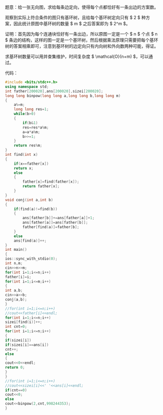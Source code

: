 题意：给一张无向图，求给每条边定向，使得每个点都恰好有一条出边的方案数。

观察到实际上符合条件的图只有基环树，且给每个基环树定向只有 $ 2 $ 种方案，因此统计原图中基环树的数量 $ m $ 之后答案即为 $ 2^m $。

证明：首先因为每个连通块恰好有一条出边，所以原图一定是一个 $ n $ 个点 $ n $ 条边的结构，这样的图一定是一个基环树，然后根据乘法原理只需要把每个基环树的答案相乘即可，注意到基环树的边定向只有内向树和外向数两种可能，得证。

求基环树数量可以用并查集维护，时间复杂度 $ \mathcal{O}(n+m) $，可以通过。

代码：

```cpp
#include <bits/stdc++.h>
using namespace std;
int father[200020],ans[200020],sizei[200020];
long long binpow(long long a,long long b,long long m)
{
    a%=m;
    long long res=1;
    while(b>0)
    {
        if(b&1) 
        res=res*a%m;
        a=a*a%m;
        b>>=1;
    }
    return res%m;
}
int find(int x)
{
    if(x==father[x])
    return x;
    else
    {
        father[x]=find(father[x]);
        return father[x];
    }
}
void conj(int a,int b)
{
    if(find(a)!=find(b))
    {
        ans[father[b]]+=ans[father[a]]+1;
        ans[father[a]]=ans[father[b]];
        father[find(a)]=father[b];
    }
    else
    ans[find(a)]++;
}
int main()
{
ios::sync_with_stdio(0);
int n,m;
cin>>n>>m;
for(int i=1;i<=n;i++)
father[i]=i;
for(int i=1;i<=m;i++)
{
int a,b;
cin>>a>>b;
conj(a,b);
}
//for(int i=1;i<=n;i++)
//cout<<father[i]<<endl;
for(int i=1;i<=n;i++)
sizei[find(i)]++;
int cnt=0;
for(int i=1;i<=n;i++)
{
if(sizei[i])
if(sizei[i]==ans[i])
cnt++;
else
{
cout<<0<<endl;
return 0;
}
}
//for(int i=1;i<=n;i++)
//cout<<sizei[i]<<' '<<ans[i]<<endl;
if(cnt==0)
cout<<0;
else
cout<<binpow(2,cnt,998244353);
}
```
